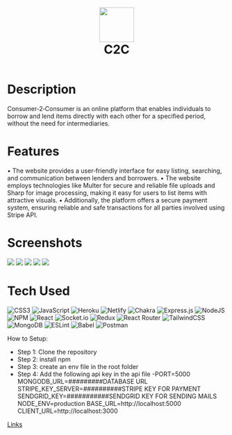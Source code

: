 <div align="center">
      <h1> <img src="https://github.com/mud1tx/Consumer/blob/master/client/src/assets/company-logo.png" width="80px"><br/>C2C</h1>
</div>

<p align="center"> <a href="https://consumer-2-consumer.netlify.app/" target="_blank"><img alt="" src="https://img.shields.io/badge/Website-EA4C89?style=normal&logo=dribbble&logoColor=white" style="vertical-align:center" /></a>  </p>

# Description
Consumer‑2‑Consumer is an online platform that enables individuals to borrow and lend items directly with each other for a specified period, without the need for intermediaries.

# Features
• The website provides a user‑friendly interface for easy listing, searching, and communication between lenders and borrowers.
• The website employs technologies like Multer for secure and reliable file uploads and Sharp for image processing, making it easy for users to
list items with attractive visuals.
• Additionally, the platform offers a secure payment system, ensuring reliable and safe transactions for all parties involved using Stripe API.
# Screenshots
 <img src="https://res.cloudinary.com/dbama3nub/image/upload/v1678095698/Screenshot_292_wrweir.png"> <img src="https://res.cloudinary.com/dbama3nub/image/upload/v1678095681/Screenshot_290_srt1gi.png"> <img src="https://res.cloudinary.com/dbama3nub/image/upload/v1678095714/Screenshot_293_aaduja.png"> <img src="https://res.cloudinary.com/dbama3nub/image/upload/v1678095713/Screenshot_294_rwts6q.png"> <img src="https://res.cloudinary.com/dbama3nub/image/upload/v1678095713/Screenshot_295_qoaenb.png">
# Tech Used
 ![CSS3](https://img.shields.io/badge/css3-%231572B6.svg?style=for-the-badge&logo=css3&logoColor=white) ![JavaScript](https://img.shields.io/badge/javascript-%23323330.svg?style=for-the-badge&logo=javascript&logoColor=%23F7DF1E) ![Heroku](https://img.shields.io/badge/heroku-%23430098.svg?style=for-the-badge&logo=heroku&logoColor=white) ![Netlify](https://img.shields.io/badge/netlify-%23000000.svg?style=for-the-badge&logo=netlify&logoColor=#00C7B7) ![Chakra](https://img.shields.io/badge/chakra-%234ED1C5.svg?style=for-the-badge&logo=chakraui&logoColor=white) ![Express.js](https://img.shields.io/badge/express.js-%23404d59.svg?style=for-the-badge&logo=express&logoColor=%2361DAFB) ![NodeJS](https://img.shields.io/badge/node.js-6DA55F?style=for-the-badge&logo=node.js&logoColor=white) ![NPM](https://img.shields.io/badge/NPM-%23000000.svg?style=for-the-badge&logo=npm&logoColor=white) ![React](https://img.shields.io/badge/react-%2320232a.svg?style=for-the-badge&logo=react&logoColor=%2361DAFB) ![Socket.io](https://img.shields.io/badge/Socket.io-black?style=for-the-badge&logo=socket.io&badgeColor=010101) ![Redux](https://img.shields.io/badge/redux-%23593d88.svg?style=for-the-badge&logo=redux&logoColor=white) ![React Router](https://img.shields.io/badge/React_Router-CA4245?style=for-the-badge&logo=react-router&logoColor=white) ![TailwindCSS](https://img.shields.io/badge/tailwindcss-%2338B2AC.svg?style=for-the-badge&logo=tailwind-css&logoColor=white) ![MongoDB](https://img.shields.io/badge/MongoDB-%234ea94b.svg?style=for-the-badge&logo=mongodb&logoColor=white) ![ESLint](https://img.shields.io/badge/ESLint-4B3263?style=for-the-badge&logo=eslint&logoColor=white) ![Babel](https://img.shields.io/badge/Babel-F9DC3e?style=for-the-badge&logo=babel&logoColor=black) ![Postman](https://img.shields.io/badge/Postman-FF6C37?style=for-the-badge&logo=postman&logoColor=white)
      
How to Setup:
- Step 1: Clone the repository
- Step 2: install npm
- Step 3: create an env file in the root folder
- Step 4: Add the following api key in the api file
-PORT=5000
MONGODB_URL=#########DATABASE URL
STRIPE_KEY_SERVER=##########STRIPE KEY FOR PAYMENT
SENDGRID_KEY=###########SENDGRID KEY FOR SENDING MAILS
NODE_ENV=production
BASE_URL=http://localhost:5000
CLIENT_URL=http://localhost:3000

[Links](https://consumer-2-consumer.netlify.app/)

      
<!-- </> with 💛 by readMD (https://readmd.itsvg.in) -->
    
